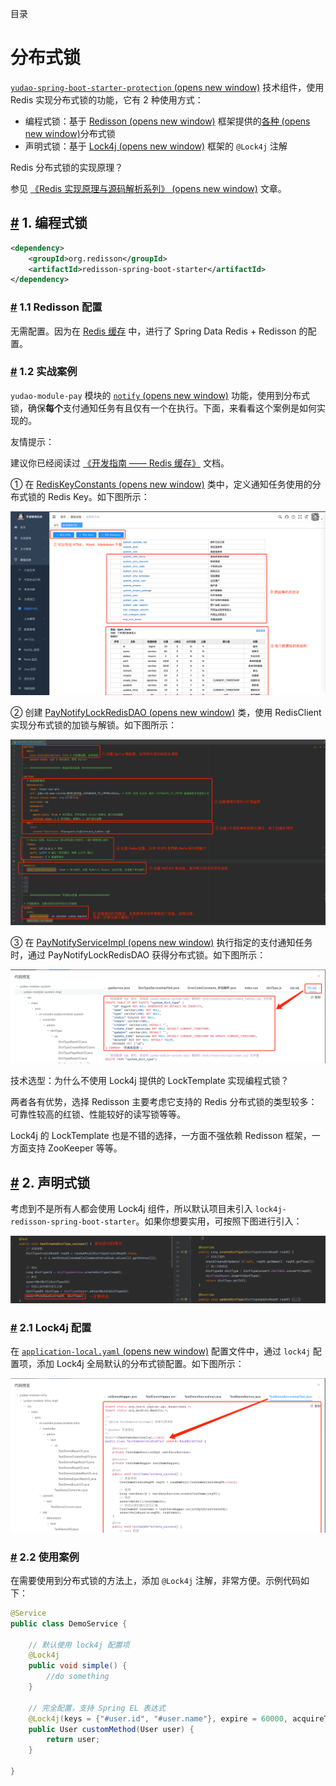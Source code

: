 目录

# 分布式锁

[`yudao-spring-boot-starter-protection` (opens new window)](https://github.com/YunaiV/ruoyi-vue-pro/blob/master/yudao-framework/yudao-spring-boot-starter-protection/) 技术组件，使用 Redis 实现分布式锁的功能，它有 2 种使用方式：

*   编程式锁：基于 [Redisson (opens new window)](https://github.com/redisson/redisson) 框架提供的[各种 (opens new window)](https://github.com/redisson/redisson/wiki/8.-%E5%88%86%E5%B8%83%E5%BC%8F%E9%94%81%E5%92%8C%E5%90%8C%E6%AD%A5%E5%99%A8)分布式锁
*   声明式锁：基于 [Lock4j (opens new window)](https://github.com/baomidou/lock4j) 框架的 `@Lock4j` 注解

Redis 分布式锁的实现原理？

参见 [《Redis 实现原理与源码解析系列》 (opens new window)](https://www.iocoder.cn/Redis/good-collection/?yudao) 文章。

## [#](#_1-编程式锁) 1. 编程式锁

```xml
<dependency>
    <groupId>org.redisson</groupId>
    <artifactId>redisson-spring-boot-starter</artifactId>
</dependency>

```

### [#](#_1-1-redisson-配置) 1.1 Redisson 配置

无需配置。因为在 [Redis 缓存](/redis-cache) 中，进行了 Spring Data Redis + Redisson 的配置。

### [#](#_1-2-实战案例) 1.2 实战案例

`yudao-module-pay` 模块的 [`notify` (opens new window)](https://github.com/YunaiV/ruoyi-vue-pro/blob/master/yudao-module-pay/yudao-module-pay-biz/src/main/java/cn/iocoder/yudao/module/pay/service/notify/PayNotifyServiceImpl.java#L155-L174) 功能，使用到分布式锁，确保**每个**支付通知任务有且仅有一个在执行。下面，来看看这个案例是如何实现的。

友情提示：

建议你已经阅读过 [《开发指南 —— Redis 缓存》](/redis-cache) 文档。

① 在 [RedisKeyConstants (opens new window)](https://github.com/YunaiV/ruoyi-vue-pro/blob/master/yudao-module-pay/yudao-module-pay-biz/src/main/java/cn/iocoder/yudao/module/pay/dal/redis/RedisKeyConstants.java) 类中，定义通知任务使用的分布式锁的 Redis Key。如下图所示：

![PAY_NOTIFY_LOCK](./static/01.png)

② 创建 [PayNotifyLockRedisDAO (opens new window)](https://github.com/YunaiV/ruoyi-vue-pro/blob/master/yudao-module-pay/yudao-module-pay-biz/src/main/java/cn/iocoder/yudao/module/pay/dal/redis/notify/PayNotifyLockRedisDAO.java) 类，使用 RedisClient 实现分布式锁的加锁与解锁。如下图所示：

![PayNotifyLockRedisDAO](./static/02.png)

③ 在 [PayNotifyServiceImpl (opens new window)](https://github.com/YunaiV/ruoyi-vue-pro/blob/master/yudao-module-pay/yudao-module-pay-biz/src/main/java/cn/iocoder/yudao/module/pay/service/notify/PayNotifyServiceImpl.java#L155-L174) 执行指定的支付通知任务时，通过 PayNotifyLockRedisDAO 获得分布式锁。如下图所示：

![PayNotifyLockRedisDAO](./static/03.png)

技术选型：为什么不使用 Lock4j 提供的 LockTemplate 实现编程式锁？

两者各有优势，选择 Redisson 主要考虑它支持的 Redis 分布式锁的类型较多：可靠性较高的红锁、性能较好的读写锁等等。

Lock4j 的 LockTemplate 也是不错的选择，一方面不强依赖 Redisson 框架，一方面支持 ZooKeeper 等等。

## [#](#_2-声明式锁) 2. 声明式锁

考虑到不是所有人都会使用 Lock4j 组件，所以默认项目未引入 `lock4j-redisson-spring-boot-starter`。如果你想要实用，可按照下图进行引入：

![引入依赖](./static/05.png)

### [#](#_2-1-lock4j-配置) 2.1 Lock4j 配置

在 [`application-local.yaml` (opens new window)](https://github.com/YunaiV/ruoyi-vue-pro/blob/master/yudao-server/src/main/resources/application-local.yaml#L111-L114) 配置文件中，通过 `lock4j` 配置项，添加 Lock4j 全局默认的分布式锁配置。如下图所示：

![配置文件](./static/04.png)

### [#](#_2-2-使用案例) 2.2 使用案例

在需要使用到分布式锁的方法上，添加 `@Lock4j` 注解，非常方便。示例代码如下：

```java
@Service
public class DemoService {

    // 默认使用 lock4j 配置项
    @Lock4j
    public void simple() {
        //do something
    }

    // 完全配置，支持 Spring EL 表达式
    @Lock4j(keys = {"#user.id", "#user.name"}, expire = 60000, acquireTimeout = 1000)
    public User customMethod(User user) {
        return user;
    }

}

```
